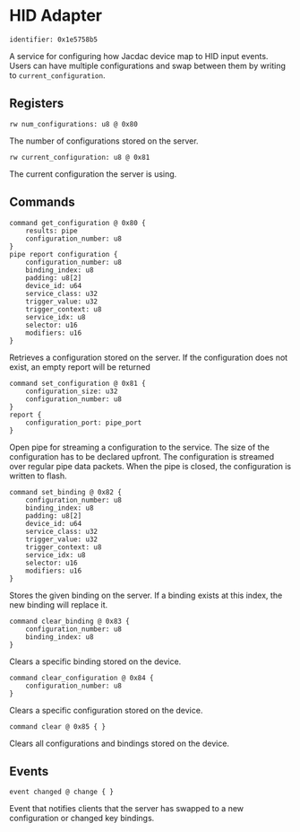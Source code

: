 # HID Adapter

    identifier: 0x1e5758b5
    
A service for configuring how Jacdac device map to HID input events. Users can have multiple configurations and swap between them by writing to `current_configuration`.

## Registers

    rw num_configurations: u8 @ 0x80
    
The number of configurations stored on the server.

    rw current_configuration: u8 @ 0x81

The current configuration the server is using.

## Commands

    command get_configuration @ 0x80 {
        results: pipe
        configuration_number: u8
    }
    pipe report configuration {
        configuration_number: u8
        binding_index: u8
        padding: u8[2]
        device_id: u64
        service_class: u32
        trigger_value: u32
        trigger_context: u8
        service_idx: u8
        selector: u16
        modifiers: u16
    }
    
Retrieves a configuration stored on the server. If the configuration does not exist, an empty report will be returned

    command set_configuration @ 0x81 {
        configuration_size: u32
        configuration_number: u8
    }
    report {
        configuration_port: pipe_port
    }

Open pipe for streaming a configuration to the service. The size of the configuration has to be declared upfront. The configuration is streamed over regular pipe data packets. When the pipe is closed, the configuration is written to flash.

    command set_binding @ 0x82 {
        configuration_number: u8
        binding_index: u8
        padding: u8[2]
        device_id: u64
        service_class: u32
        trigger_value: u32
        trigger_context: u8
        service_idx: u8
        selector: u16
        modifiers: u16
    }
Stores the given binding on the server. If a binding exists at this index, the new binding will replace it.

    command clear_binding @ 0x83 {
        configuration_number: u8
        binding_index: u8
    }
Clears a specific binding stored on the device.

    command clear_configuration @ 0x84 {
        configuration_number: u8
    }
Clears a specific configuration stored on the device.

    command clear @ 0x85 { }
Clears all configurations and bindings stored on the device.

## Events

    event changed @ change { }
    
Event that notifies clients that the server has swapped to a new configuration or changed key bindings.